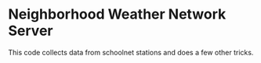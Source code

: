 Neighborhood Weather Network Server
===================================

This code collects data from schoolnet stations and does a few other tricks. 